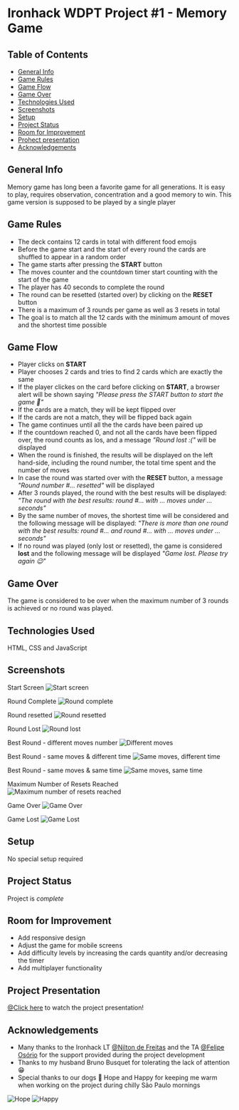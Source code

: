 # Ironhack WDPT Project #1 - Memory Game

## Table of Contents
* [General Info](#general-information)
* [Game Rules](#game-rules)
* [Game Flow](#game-flow)
* [Game Over](#game-over)
* [Technologies Used](#tech)
* [Screenshots](#screenshots)
* [Setup](#setup)
* [Project Status](#project-status)
* [Room for Improvement](#room-for-improvement)
* [Prohect presentation](#project-presentation)
* [Acknowledgements](#acknowledgements)

## General Info

Memory game has long been a favorite game for all generations. It is easy to play, requires observation, concentration and a good memory to win. This game version is supposed to be played by a single player

## Game Rules
- The deck contains 12 cards in total with different food emojis
- Before the game start and the start of every round the cards are shuffled to appear in a random order
- The game starts after pressing the **START** button
- The moves counter and the countdown timer start counting with the start of the game
- The player has 40 seconds to complete the round
- The round can be resetted (started over) by clicking on the **RESET** button
- There is a maximum of 3 rounds per game as well as 3 resets in total
- The goal is to match all the 12 cards with the minimum amount of moves and the shortest time possible

## Game Flow
- Player clicks on **START**
- Player chooses 2 cards and tries to find 2 cards which are exactly the same
- If the player clickes on the card before clicking on **START**, a browser alert will be shown saying _"Please press the START button to start the game 🤗"_
- If the cards are a match, they will be kept flipped over
- If the cards are not a match, they will be flipped back again
- The game continues until all the the cards have been paired up
- If the countdown reached 0, and not all the cards have been flipped over, the round counts as los, and a message _"Round lost :("_ will be displayed
-  When the round is finished, the results will be displayed on the left hand-side, including the round number, the total time spent and the number of moves
-  In case the round was started over with the **RESET** button, a message _"Round number #... resetted"_ will be displayed
-  After 3 rounds played, the round with the best results will be displayed: _"The round with the best results: round #... with ... moves under ... seconds"_ 
-  By the same number of moves, the shortest time will be considered and the following message will be displayed: _"There is more than one round with the best results: round #... and round #... with ... moves under ... seconds"_
-  If no round was played (only lost or resetted), the game is considered **lost** and the following message will be displayed _"Game lost. Please try again 😉"_

## Game Over
The game is considered to be over when the maximum number of 3 rounds is achieved or no round was played.
 
## Technologies Used

HTML, CSS and JavaScript

## Screenshots
Start Screen
![Start screen](./assets/img/screenshots/ss_start_screen.png)

Round Complete
![Round complete](./assets/img/screenshots/ss_round_complete.png)

Round resetted
![Round resetted](./assets/img/screenshots/ss_round_resetted.png)

Round Lost
![Round lost](./assets/img/screenshots/ss_round_lost.png)

Best Round - different moves number
![Different moves](./assets/img/screenshots/ss_different_moves.png)

Best Round - same moves & different time
![Same moves, different time](./assets/img/screenshots/ss_same_moves_different_time.png)

Best Round - same moves & same time
![Same moves, same time](./assets/img/screenshots/ss_same_moves_same_time.jpg)

Maximum Number of Resets Reached
![Maximum number of resets reached](./assets/img/screenshots/ss_max_resets.jpg)

Game Over
![Game Over](./assets/img/screenshots/ss_game_over.png)

Game Lost
![Game Lost](./assets/img/screenshots/ss_game_lost.png)

## Setup
No special setup required

## Project Status
Project is _complete_

## Room for Improvement
- Add responsive design
- Adjust the game for mobile screens
- Add difficulty levels by increasing the cards quantity and/or decreasing the timer
- Add multiplayer functionality

## Project Presentation

[@Click here](https://www.canva.com/design/DAE-zo_a2ZY/W8Q3dtkL9jwWOhHJuh2qjQ/view?utm_content=DAE-zo_a2ZY&utm_campaign=designshare&utm_medium=link&utm_source=publishsharelink#1) to watch the project presentation!

## Acknowledgements
- Many thanks to the Ironhack LT [@Nilton de Freitas](https://github.com/oniltos) and the TA [@Felipe Osório](https://github.com/Briofita09) for the support provided during the project development
- Thanks to my husband Bruno Busquet for tolerating the lack of attention 😁
- Special thanks to our dogs 🐶 Hope and Happy for keeping me warm when working on the project during chilly São Paulo mornings

![Hope](./assets/img/hope.jpg)
![Happy](./assets/img/happy.jpg)





